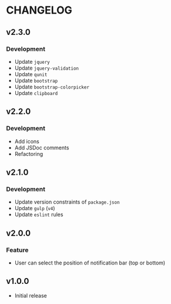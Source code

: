 # CHANGELOG


## v2.3.0

### Development

- Update `jquery`
- Update `jquery-validation`
- Update `qunit`
- Update `bootstrap`
- Update `bootstrap-colorpicker`
- Update `clipboard`


## v2.2.0

### Development

- Add icons
- Add JSDoc comments
- Refactoring


## v2.1.0

### Development

- Update version constraints of `package.json`
- Update `gulp` (`v4`)
- Update `eslint` rules


## v2.0.0

### Feature

- User can select the position of notification bar (top or bottom)


## v1.0.0

- Initial release
